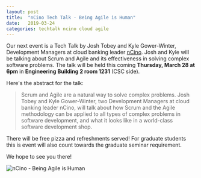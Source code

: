 ```yaml
---
layout: post
title:  "nCino Tech Talk - Being Agile is Human"
date:   2019-03-24
categories: techtalk ncino cloud agile
---
```


Our next event is a Tech Talk by Josh Tobey and Kyle Gower-Winter, Development 
Managers at cloud banking leader [nCino](https://www.ncino.com/). Josh and Kyle 
will be talking about Scrum and Agile and its effectiveness in solving complex 
software problems. The talk will be held this coming 
**Thursday, March 28 at 6pm** in **Engineering Building 2 room 1231** (CSC side).

Here's the abstract for the talk:

>Scrum and Agile are a natural way to solve complex problems. Josh Tobey and Kyle Gower-Winter, two Development Managers at cloud banking leader nCino, will talk about how Scrum and the Agile methodology can be applied to all types of complex problems in software development, and what it looks like in a world-class software development shop.

There will be free pizza and refreshments served! For graduate students this is event will also count towards the graduate seminar requirement.

We hope to see you there!

<img src="{{site.baseurl}}/assets/images/2019-03-28-ncino-techtalk.jpg" alt="nCino - Being Agile is Human" />
